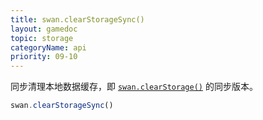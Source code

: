 ```yaml
---
title: swan.clearStorageSync()
layout: gamedoc
topic: storage
categoryName: api
priority: 09-10
---
```



同步清理本地数据缓存，即 [`swan.clearStorage()`](/game/api/storage/clearStorage/) 的同步版本。

```js
swan.clearStorageSync()
```